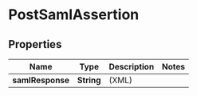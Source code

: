 

# PostSamlAssertion

## Properties

Name | Type | Description | Notes
------------ | ------------- | ------------- | -------------
**samlResponse** | **String** | (XML) | 



